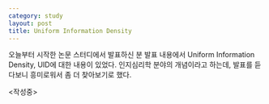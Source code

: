 ```yaml
---
category: study
layout: post
title: Uniform Information Density
---
```


오늘부터 시작한 논문 스터디에서 발표하신 분 발표 내용에서 Uniform Information Density, UID에 대한 내용이 있었다. 인지심리학 분야의 개념이라고 하는데, 발표를 듣다보니 흥미로워서 좀 더 찾아보기로 했다.

<작성중>
